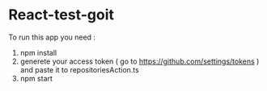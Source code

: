 # React-test-goit
To run this app you need :
1) npm install
2) generete your access token ( go to https://github.com/settings/tokens )  and paste it to repositoriesAction.ts 
3) npm start
